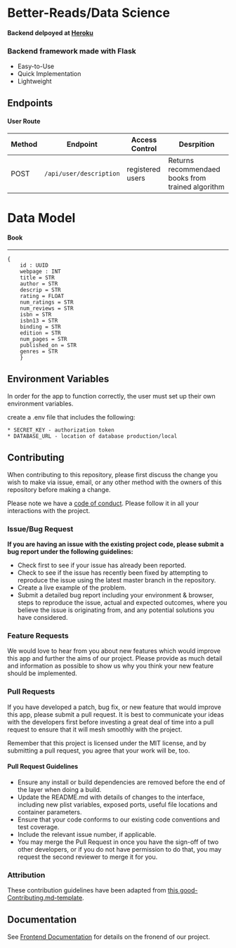 # Better-Reads/Data Science

#### Backend delpoyed at [Heroku](https://better-reads-bw.herokuapp.com)<br/>

### Backend framework made with Flask

-   Easy-to-Use
-   Quick Implementation
-   Lightweight

## Endpoints

#### User Route
| Method | Endpoint                | Access Control      | Desrpition                                         |
| ------ | ----------------------- | ------------------- | -------------------------------------------------- |
| POST   | `/api/user/description` | registered users    | Returns recommendaed books from trained algorithm  |


# Data Model

#### Book
---
```
{
    id : UUID
    webpage : INT
    title = STR
    author = STR
    descrip = STR
    rating = FLOAT
    num_ratings = STR
    num_reviews = STR
    isbn = STR
    isbn13 = STR
    binding = STR
    edition = STR
    num_pages = STR
    published_on = STR
    genres = STR
    }
```

##  Environment Variables

In order for the app to function correctly, the user must set up their own environment variables.

create a .env file that includes the following:

    * SECRET_KEY - authorization token
    * DATABASE_URL - location of database production/local


## Contributing

When contributing to this repository, please first discuss the change you wish to make via issue, email, or any other method with the owners of this repository before making a change.

Please note we have a [code of conduct](./code_of_conduct.md). Please follow it in all your interactions with the project.

### Issue/Bug Request

 **If you are having an issue with the existing project code, please submit a bug report under the following guidelines:**
 - Check first to see if your issue has already been reported.
 - Check to see if the issue has recently been fixed by attempting to reproduce the issue using the latest master branch in the repository.
 - Create a live example of the problem.
 - Submit a detailed bug report including your environment & browser, steps to reproduce the issue, actual and expected outcomes,  where you believe the issue is originating from, and any potential solutions you have considered.

### Feature Requests

We would love to hear from you about new features which would improve this app and further the aims of our project. Please provide as much detail and information as possible to show us why you think your new feature should be implemented.

### Pull Requests

If you have developed a patch, bug fix, or new feature that would improve this app, please submit a pull request. It is best to communicate your ideas with the developers first before investing a great deal of time into a pull request to ensure that it will mesh smoothly with the project.

Remember that this project is licensed under the MIT license, and by submitting a pull request, you agree that your work will be, too.

#### Pull Request Guidelines

- Ensure any install or build dependencies are removed before the end of the layer when doing a build.
- Update the README.md with details of changes to the interface, including new plist variables, exposed ports, useful file locations and container parameters.
- Ensure that your code conforms to our existing code conventions and test coverage.
- Include the relevant issue number, if applicable.
- You may merge the Pull Request in once you have the sign-off of two other developers, or if you do not have permission to do that, you may request the second reviewer to merge it for you.

### Attribution

These contribution guidelines have been adapted from [this good-Contributing.md-template](https://gist.github.com/PurpleBooth/b24679402957c63ec426).

## Documentation

See [Frontend Documentation](https://github.com/better-reads-9-20/Front-End) for details on the fronend of our project.



